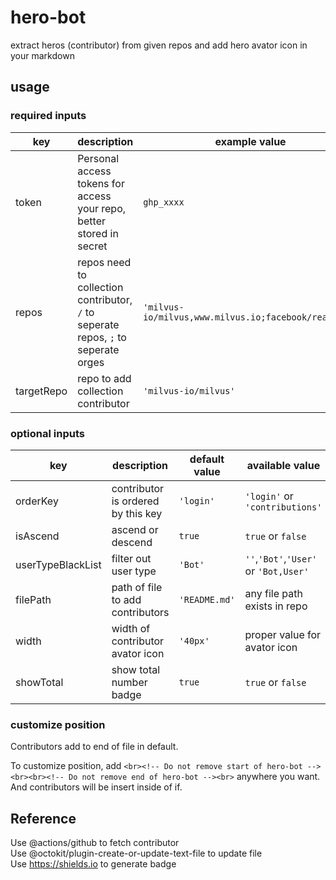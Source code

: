 # hero-bot
extract heros (contributor) from given repos and add hero avator icon in your markdown

## usage

### required inputs

| key | description | example value |
|  ---- | ---- | ---- |
| token | Personal access tokens for access your repo, better stored in secret | `ghp_xxxx` |
| repos  | repos need to collection contributor, `/` to seperate repos, `;` to seperate orges | `'milvus-io/milvus,www.milvus.io;facebook/react,ax'` |
| targetRepo  | repo to add collection contributor | `'milvus-io/milvus'` |

### optional inputs

| key | description | default value | available value |
|  ---- | ---- | ---- | ---- |
| orderKey | contributor is ordered by this key | `'login'` | `'login'` or `'contributions'` |
| isAscend | ascend or descend | `true` | `true` or `false` |
| userTypeBlackList | filter out user type | `'Bot'` | `''`,`'Bot'`,`'User'` or `'Bot,User'` |
| filePath | path of file to add contributors | `'README.md'` | any file path exists in repo |
| width | width of contributor avator icon | `'40px'` | proper value for avator icon |
| showTotal | show total number badge | `true` | `true` or `false` |

### customize position

Contributors add to end of file in default.

To customize position, add 
```<br><!-- Do not remove start of hero-bot --><br><br><!-- Do not remove end of hero-bot --><br>``` 
anywhere you want. And contributors will be insert inside of if.

## Reference

Use @actions/github to fetch contributor  
Use @octokit/plugin-create-or-update-text-file to update file  
Use https://shields.io to generate badge


